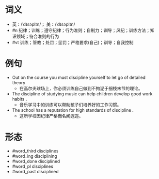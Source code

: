 # 词义
- 英：/ˈdɪsəplɪn/； 美：/ˈdɪsəplɪn/
- #n 纪律；训练；遵守纪律；行为准则；自制力；训导；风纪；训练方法；知识领域；符合准则的行为
- #vt 训练；管教；处罚；惩罚；严格要求(自己)；训导；自我控制
# 例句
- Out on the course you must discipline yourself to let go of detailed theory
	- 在高尔夫球场上，你必须训练自己做到不拘泥于细枝末节的理论。
- The discipline of studying music can help children develop good work habits .
	- 音乐学习中的训练可以帮助孩子们培养好的工作习惯。
- The school has a reputation for high standards of discipline .
	- 这所学校因纪律严格而名闻遐迩。
# 形态
- #word_third disciplines
- #word_ing disciplining
- #word_done disciplined
- #word_pl disciplines
- #word_past disciplined
